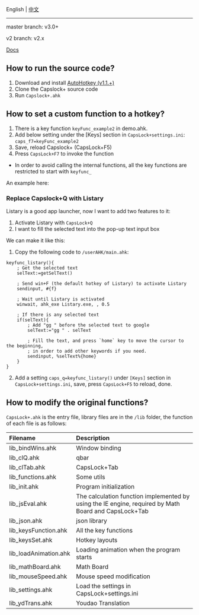 English | [中文](README_zh-CN.md)

---

master branch: v3.0+

v2 branch: v2.x

[Docs](https://capslox.com/capslock-plus/en.html)


## How to run the source code?
1. Download and install [AutoHotkey (v1.1.+)](http://www.ahkscript.org/)
2. Clone the Capslock+ source code
3. Run `Capslock+.ahk`

## How to set a custom function to a hotkey?
1. There is a key function `keyFunc_example2` in demo.ahk.
2. Add below setting under the [Keys] section in `CapsLock+settings.ini`:
    `caps_f7=keyFunc_example2`
3. Save, reload Capslock+ (CapsLock+F5)
4. Press `CapsLock+F7` to invoke the function

* In order to avoid calling the internal functions, all the key functions are restricted to start with `keyfunc_`

An example here:

### Replace Capslock+Q with Listary
Listary is a good app launcher, now I want to add two features to it:

1. Activate Listary with `CapsLock+Q`
2. I want to fill the selected text into the pop-up text input box

We can make it like this:

1. Copy the following code to `/userAHK/main.ahk`:
```ahk
keyfunc_listary(){
    ; Get the selected text
    selText:=getSelText()

    ; Send win+F (the default hotkey of Listary) to activate Listary
    sendinput, #{f}

    ; Wait until Listary is activated
    winwait, ahk_exe Listary.exe, , 0.5

    ; If there is any selected text
    if(selText){
        ; Add "gg " before the selected text to google
        selText:="gg " . selText

        ; Fill the text, and press `home` key to move the cursor to the beginning,
        ; in order to add other keywords if you need.
        sendinput, %selText%{home}
    }
}
```

2. Add a setting `caps_q=keyfunc_listary()` under `[Keys]` section in `CapsLock+settings.ini`, save, press `CapsLock+F5` to reload, done.

## How to modify the original functions?
`CapsLock+.ahk` is the entry file, library files are in the `/lib` folder,
the function of each file is as follows:

|Filename|Description|
|:---|:---|
|lib_bindWins.ahk|Window binding|
|lib_clQ.ahk|qbar|
|lib_clTab.ahk|CapsLock+Tab|
|lib_functions.ahk|Some utils|
|lib_init.ahk|Program initialization|
|lib_jsEval.ahk|The calculation function implemented by using the IE engine, required by Math Board and CapsLock+Tab|
|lib_json.ahk|json library|
|lib_keysFunction.ahk|All the key functions|
|lib_keysSet.ahk|Hotkey layouts|
|lib_loadAnimation.ahk|Loading animation when the program starts|
|lib_mathBoard.ahk|Math Board|
|lib_mouseSpeed.ahk|Mouse speed modification|
|lib_settings.ahk|Load the settings in CapsLock+settings.ini|
|lib_ydTrans.ahk|Youdao Translation|

